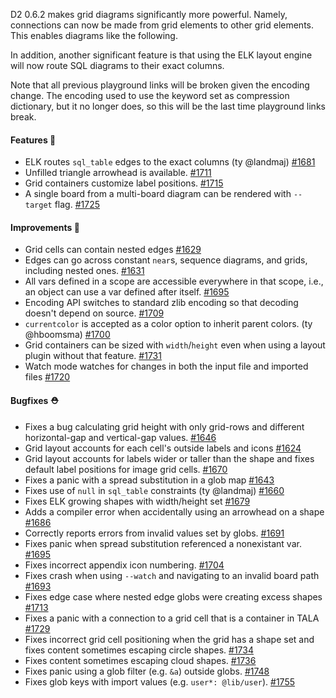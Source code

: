 D2 0.6.2 makes grid diagrams significantly more powerful. Namely, connections can now be made from grid elements to other grid elements. This enables diagrams like the following.

In addition, another significant feature is that using the ELK layout engine will now route SQL diagrams to their exact columns.

Note that all previous playground links will be broken given the encoding change. The encoding used to use the keyword set as compression dictionary, but it no longer does, so this will be the last time playground links break.

#### Features 🚀

- ELK routes `sql_table` edges to the exact columns (ty @landmaj) [#1681](https://github.com/terrastruct/d2/pull/1681)
- Unfilled triangle arrowhead is available. [#1711](https://github.com/terrastruct/d2/pull/1711)
- Grid containers customize label positions. [#1715](https://github.com/terrastruct/d2/pull/1715)
- A single board from a multi-board diagram can be rendered with `--target` flag. [#1725](https://github.com/terrastruct/d2/pull/1725)

#### Improvements 🧹

- Grid cells can contain nested edges [#1629](https://github.com/terrastruct/d2/pull/1629)
- Edges can go across constant `near`s, sequence diagrams, and grids, including nested ones. [#1631](https://github.com/terrastruct/d2/pull/1631)
- All vars defined in a scope are accessible everywhere in that scope, i.e., an object can use a var defined after itself. [#1695](https://github.com/terrastruct/d2/pull/1695)
- Encoding API switches to standard zlib encoding so that decoding doesn't depend on source. [#1709](https://github.com/terrastruct/d2/pull/1709)
- `currentcolor` is accepted as a color option to inherit parent colors. (ty @hboomsma) [#1700](https://github.com/terrastruct/d2/pull/1700)
- Grid containers can be sized with `width`/`height` even when using a layout plugin without that feature. [#1731](https://github.com/terrastruct/d2/pull/1731)
- Watch mode watches for changes in both the input file and imported files [#1720](https://github.com/terrastruct/d2/pull/1720)

#### Bugfixes ⛑️

- Fixes a bug calculating grid height with only grid-rows and different horizontal-gap and vertical-gap values. [#1646](https://github.com/terrastruct/d2/pull/1646)
- Grid layout accounts for each cell's outside labels and icons [#1624](https://github.com/terrastruct/d2/pull/1624)
- Grid layout accounts for labels wider or taller than the shape and fixes default label positions for image grid cells. [#1670](https://github.com/terrastruct/d2/pull/1670)
- Fixes a panic with a spread substitution in a glob map [#1643](https://github.com/terrastruct/d2/pull/1643)
- Fixes use of `null` in `sql_table` constraints (ty @landmaj) [#1660](https://github.com/terrastruct/d2/pull/1660)
- Fixes ELK growing shapes with width/height set [#1679](https://github.com/terrastruct/d2/pull/1679)
- Adds a compiler error when accidentally using an arrowhead on a shape [#1686](https://github.com/terrastruct/d2/pull/1686)
- Correctly reports errors from invalid values set by globs. [#1691](https://github.com/terrastruct/d2/pull/1691)
- Fixes panic when spread substitution referenced a nonexistant var. [#1695](https://github.com/terrastruct/d2/pull/1695)
- Fixes incorrect appendix icon numbering. [#1704](https://github.com/terrastruct/d2/pull/1704)
- Fixes crash when using `--watch` and navigating to an invalid board path [#1693](https://github.com/terrastruct/d2/pull/1693)
- Fixes edge case where nested edge globs were creating excess shapes [#1713](https://github.com/terrastruct/d2/pull/1713)
- Fixes a panic with a connection to a grid cell that is a container in TALA [#1729](https://github.com/terrastruct/d2/pull/1729)
- Fixes incorrect grid cell positioning when the grid has a shape set and fixes content sometimes escaping circle shapes. [#1734](https://github.com/terrastruct/d2/pull/1734)
- Fixes content sometimes escaping cloud shapes. [#1736](https://github.com/terrastruct/d2/pull/1736)
- Fixes panic using a glob filter (e.g. `&a`) outside globs. [#1748](https://github.com/terrastruct/d2/pull/1748)
- Fixes glob keys with import values (e.g. `user*: @lib/user`). [#1755](https://github.com/terrastruct/d2/pull/1755)
